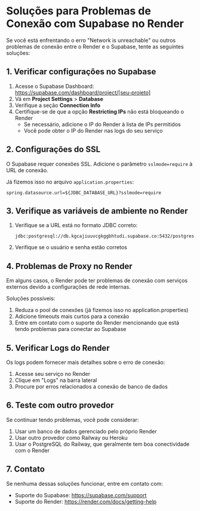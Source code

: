 # Soluções para Problemas de Conexão com Supabase no Render

Se você está enfrentando o erro "Network is unreachable" ou outros problemas de conexão entre o Render e o Supabase, tente as seguintes soluções:

## 1. Verificar configurações no Supabase

1. Acesse o Supabase Dashboard: https://supabase.com/dashboard/project/[seu-projeto]
2. Vá em **Project Settings** > **Database**
3. Verifique a seção **Connection Info**
4. Certifique-se de que a opção **Restricting IPs** não está bloqueando o Render
   - Se necessário, adicione o IP do Render à lista de IPs permitidos
   - Você pode obter o IP do Render nas logs do seu serviço

## 2. Configurações do SSL

O Supabase requer conexões SSL. Adicione o parâmetro `sslmode=require` à URL de conexão.

Já fizemos isso no arquivo `application.properties`:
```
spring.datasource.url=${JDBC_DATABASE_URL}?sslmode=require
```

## 3. Verifique as variáveis de ambiente no Render

1. Verifique se a URL está no formato JDBC correto:
   ```
   jdbc:postgresql://db.kgcajiuuvcgkggbhtudi.supabase.co:5432/postgres
   ```

2. Verifique se o usuário e senha estão corretos

## 4. Problemas de Proxy no Render

Em alguns casos, o Render pode ter problemas de conexão com serviços externos devido a configurações de rede internas.

Soluções possíveis:
1. Reduza o pool de conexões (já fizemos isso no application.properties)
2. Adicione timeouts mais curtos para a conexão
3. Entre em contato com o suporte do Render mencionando que está tendo problemas para conectar ao Supabase

## 5. Verificar Logs do Render

Os logs podem fornecer mais detalhes sobre o erro de conexão:
1. Acesse seu serviço no Render
2. Clique em "Logs" na barra lateral
3. Procure por erros relacionados a conexão de banco de dados

## 6. Teste com outro provedor

Se continuar tendo problemas, você pode considerar:
1. Usar um banco de dados gerenciado pelo próprio Render
2. Usar outro provedor como Railway ou Heroku
3. Usar o PostgreSQL do Railway, que geralmente tem boa conectividade com o Render

## 7. Contato

Se nenhuma dessas soluções funcionar, entre em contato com:
- Suporte do Supabase: https://supabase.com/support
- Suporte do Render: https://render.com/docs/getting-help
